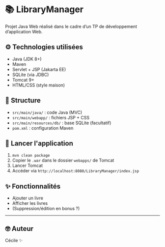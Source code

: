 # 📚 LibraryManager

Projet Java Web réalisé dans le cadre d’un TP de développement d’application Web.

## ⚙️ Technologies utilisées

- Java (JDK 8+)
- Maven
- Servlet + JSP (Jakarta EE)
- SQLite (via JDBC)
- Tomcat 9+
- HTML/CSS (style maison)

## 📁 Structure

- `src/main/java/` : code Java (MVC)
- `src/main/webapp/` : fichiers JSP + CSS
- `src/main/resources/db/` : base SQLite (facultatif)
- `pom.xml` : configuration Maven

## 🚀 Lancer l'application

1. `mvn clean package`
2. Copier le `.war` dans le dossier `webapps/` de Tomcat
3. Lancer Tomcat
4. Accéder via `http://localhost:8080/LibraryManager/index.jsp`

## ✨ Fonctionnalités

- Ajouter un livre
- Afficher les livres
- (Suppression/édition en bonus ?)

---

## 🤓 Auteur

Cécile ✨
